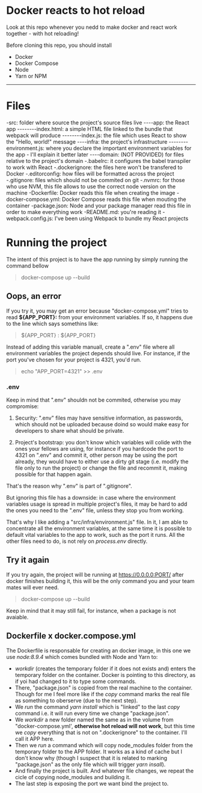 # Docker reacts to hot reload

Look at this repo whenever you nedd to make docker and react work together - with hot reloading!

Before cloning this repo, you should install

 - Docker
 - Docker Compose
 - Node
 - Yarn or NPM

----------

# Files

-src: folder where source the project's source files live
----app: the React app
--------index.html: a simple HTML file linked to the bundle that webpack will produce
--------index.js: the file which uses React to show the "Hello, world!" message
----infra: the project's infrastructure
--------environment.js: where you declare the important environment variables for the app - I'll explain it better later
----domain: (NOT PROVIDED) for files relative to the project's domain
-.babelrc: it configures the babel transpiler to work with React
-.dockerignore: the files here won't be transfered to Docker
-.editorconfig: how files will be formatted across the project
-.gitignore: files which should not be commited on git
-.nvmrc: for those who use NVM, this file allows to use the correct node version on the machine
-Dockerfile: Docker reads this file when creating the image
-docker-compose.yml: Docker Compose reads this file when mouting the container
-package.json: Node and your package manager read this file in order to make everything work
-README.md: you're reading it
-webpack.config.js: I've been using Webpack to bundle my React projects

# Running the project

The intent of this project is to have the app running by simply running the command bellow

> docker-compose up --build

## Oops, an error
If you try it, you may get an error because "docker-compose.yml" tries to read **${APP_PORT}:** from your environment variables. If so, it happens due to the line which says somethins like:

> ${APP_PORT} : ${APP_PORT}

Instead of adding this variable manuall, create a ".env" file where all environment variables the project depends should live. For instance, if the port you've chosen for your project is 4321, you'd run.

> echo "APP_PORT=4321" >> .env

### .env
Keep in mind that ".env" shouldn not be commited, otherwise you may compromise:

 1. Security: ".env" files may have sensitive information, as passwords, which should not be uploaded because doind so would make easy for developers to share what should be private.

 2. Project's bootstrap: you don't know which variables will colide with the ones your fellows are using, for instance if you hardcode the port to 4321 on ".env" and commit it, other person may be using the port already, they would have to either use a dirty git stage (i.e. modify the file only to run the project) or change the file and recommit it, making possible for that happen again.

That's the reason why ".env" is part of ".gitignore".

But ignoring this file has a downside: in case where the environment variables usage is spread in multiple project's files, it may be hard to add the ones you need to the ".env" file, unless they stop you from working.

That's why I like adding a "src/infra/environment.js" file. In it, I am able to concentrate all the environment variables, at the same time it is possible to default vital variables to the app to work, such as the port it runs. All the other files need to do, is not rely on *process.env* directly.

## Try  it again

If you try again, the project will be running at https://0.0.0.0:PORT/ after docker finishes building it, this will be the only command you and your team mates will ever need.

> docker-compose up --build

Keep in mind that it may still fail, for instance, when a package is not avaiable.

## Dockerfile x docker.compose.yml

The Dockerfile is responsable for creating an docker image, in this one we use *node:8.9.4* which comes bundled with Node and Yarn to:

 - *workdir* (creates the temporary folder if it does not exists and) enters the temporary folder on the container. Docker is pointing to this directory, as if yoi had changed to it to type some commands.
 - There, "package.json" is copied from the real machine to the container. Though for me I feel more like if the *copy* command marks the real file as something to oberserve (due to the next step).
 - We *run* the command *yarn install* which is "linked" to the last *copy* command i.e. it will run every time we change "package.json".
 - We *workdir* a new folder  named the same as in the volume from "docker-compose.yml', **otherwise hot reload will not work**, but this time we *copy* everything that is not on ".dockerignore" to the container. I'll call it APP here.
 - Then we *run* a command which will copy node_modules folder from the temporary folder to the APP folder. It works as a kind of cache but I don't know why (though I suspect that it is related to marking "package.json" as the only file which will trigger *yarn insall*).
 - And finally the project is built. And whatever file changes, we repeat the cicle of copying node_modules and building it.
 - The last step is exposing the port we want bind the project to.
